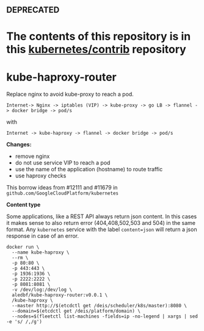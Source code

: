 ## DEPRECATED 

# The contents of this repository is in this  [kubernetes/contrib](https://github.com/kubernetes/contrib/tree/master/service-loadbalancer) repository


# kube-haproxy-router

Replace nginx to avoid kube-proxy to reach a pod.

`Internet-> Nginx -> iptables (VIP) -> kube-proxy -> go LB -> flannel -> docker bridge -> pod/s`

with

`Internet -> kube-haproxy -> flannel -> docker bridge -> pod/s`

**Changes:**
  - remove nginx
  - do not use service VIP to reach a pod
  - use the name of the application (hostname) to route traffic
  - use haproxy checks

This borrow ideas from #12111 and #11679 in `github.com/GoogleCloudPlatform/kubernetes`

**Content type**

Some applications, like a REST API always return json content. In this cases it makes sense to also return error (404,408,502,503 and 504) in the same format.
Any `kubernetes` service with the label `content=json` will return a json response in case of an error.

```
docker run \
  --name kube-haproxy \
  --rm \
  -p 80:80 \
  -p 443:443 \
  -p 1936:1936 \
  -p 2222:2222 \
  -p 8081:8081 \
  -v /dev/log:/dev/log \
  aledbf/kube-haproxy-router:v0.0.1 \
  /kube-haproxy \
  --master http://$(etcdctl get /deis/scheduler/k8s/master):8080 \
  --domain=$(etcdctl get /deis/platform/domain) \
  --nodes=$(fleetctl list-machines -fields=ip -no-legend | xargs | sed -e 's/ /,/g')
```


